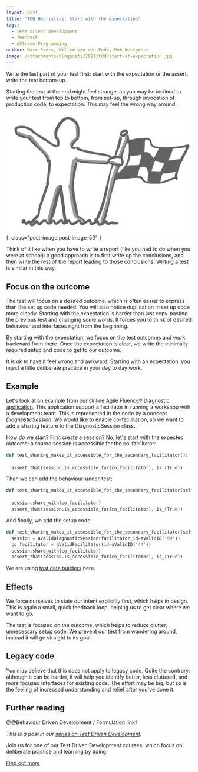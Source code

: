 ```yaml
---
layout: post
title: "TDD Heuristics: Start with the expectation"
tags:
  - test driven development
  - feedback
  - eXtreme Programming
author: Marc Evers, Willem van den Ende, Rob Westgeest
image: /attachments/blogposts/2021/tdd/start-at-expectation.jpg
---
```


Write the last part of your test first: start with the expectation or the
assert, write the test bottom-up.

Starting the test at the end might feel strange, as you may be inclined to write
your test from top to bottom, from set-up, through invocation of production
code, to expectation. This may feel the wrong way around.

![start with the expectation, person holding a finish flag](/attachments/blogposts/2021/tdd/start-at-expectation.jpg)
{: class="post-image post-image-50" }

Think of it like when you have to write a report (like you had to do when you
were at school): a good approach is to first write up the conclusions, and then
write the rest of the report leading to those conclusions. Writing a test is
similar in this way.

## Focus on the outcome 

The test will focus on a desired outcome, which is often easier to express than
the set up code needed. You will also notice duplication in set up code more
clearly. Starting with the expectation is harder than just copy-pasting the
previous test and changing some words. It forces you to think of desired
behaviour and interfaces right from the beginning.

By starting with the expectation, we focus on the test outcomes and work
backward from there. Once the expectation is clear, we write the minimally
required setup and code to get to our outcome.

It is ok to have it feel wrong and awkward. Starting with an expectation, 
you inject a little deliberate practice in your day to day work. 

## Example

Let's look at an example from our [Online Agile Fluency® Diagnostic
application](/2020/09/25/hexagonal-frontend-example.html). This application
support a facilitator in running a workshop with a development team. This is
represented in the code by a concept _DiagnosticSession_. We would like to
enable co-facilitation, so we want to add a sharing feature to the
DiagnosticSession class. 

How do we start? First create a session? No, let's start with the
expected outcome: a shared session is accessible for the co-facilitator:

```python
def test_sharing_makes_it_accessible_for_the_secondary_facilitator():

  assert_that(session.is_accessible_for(co_facilitator), is_(True))
```

Then we can add the behaviour-under-test:

```python
def test_sharing_makes_it_accessible_for_the_secondary_facilitator(self):

  session.share_with(co_facilitator)
  assert_that(session.is_accessible_for(co_facilitator), is_(True))
```

And finally, we add the setup code:

```python
def test_sharing_makes_it_accessible_for_the_secondary_facilitator(self):
  session = aValidDiagnosticSession(facilitator_id=aValidID('99'))
  co_facilitator = aValidFacilitator(id=aValidID('44'))
  session.share_with(co_facilitator)
  assert_that(session.is_accessible_for(co_facilitator), is_(True))
```

We are using [test data builders](/2020/10/09/test-data-builders.html) here.

## Effects

We force ourselves to state our intent explicitly first, which helps in design.
This is again a small, quick feedback loop, helping us to get clear where we
want to go.

The test is focused on the outcome, which helps to reduce clutter, unnecessary
setup code. We prevent our test from wandering around, instead it will go
straight to its goal.

## Legacy code

You may believe that this does not apply to legacy code. Quite the contrary:
although it can be harder, it will help you identify better, less cluttered, and
more focused interfaces for existing code. The effort may be big, but so is the
feeling of increased understanding and relief after you've done it.

## Further reading

@@Behaviour Driven Development / Formulation link? 

_This is a post in our [series on Test Driven Development](/blog-by-tag#tag-test-driven-development)._

<aside>
  <p>Join us for one of our Test Driven Development courses, which focus on deliberate practice and learning by doing.
  </p>
  <p><div>
    <a href="/training/test-driven-development">Find out more</a>
  </div></p>
</aside>
